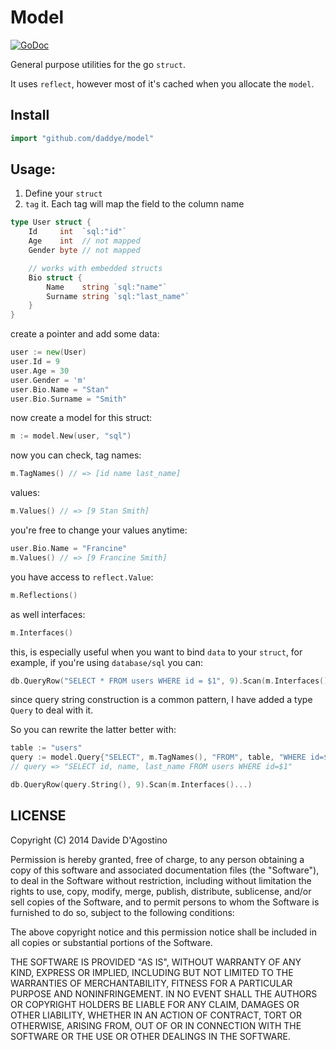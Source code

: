 # Model

[![GoDoc](https://godoc.org/github.com/DAddYE/model?status.svg)](https://godoc.org/github.com/DAddYE/model)

General purpose utilities for the go `struct`.

It uses `reflect`, however most of it's cached when you allocate the `model`.

## Install

```go
import "github.com/daddye/model"
```

## Usage:

1. Define your `struct`
2. `tag` it. Each tag will map the field to the column name

```go
type User struct {
	Id     int  `sql:"id"`
	Age    int  // not mapped
	Gender byte // not mapped

	// works with embedded structs
	Bio struct {
		Name    string `sql:"name"`
		Surname string `sql:"last_name"`
	}
}
```

create a pointer and add some data:

```go
user := new(User)
user.Id = 9
user.Age = 30
user.Gender = 'm'
user.Bio.Name = "Stan"
user.Bio.Surname = "Smith"
```

now create a model for this struct:

```go
m := model.New(user, "sql")
```

now you can check, tag names:

```go
m.TagNames() // => [id name last_name]
```

values:

```go
m.Values() // => [9 Stan Smith]
```

you're free to change your values anytime:

```go
user.Bio.Name = "Francine"
m.Values() // => [9 Francine Smith]
```

you have access to `reflect.Value`:

```go
m.Reflections()
```

as well interfaces:

```go
m.Interfaces()
```

this, is especially useful when you want to bind `data` to your `struct`, for example, if you're
using `database/sql` you can:

```go
db.QueryRow("SELECT * FROM users WHERE id = $1", 9).Scan(m.Interfaces()...)
```

since query string construction is a common pattern, I have added a type `Query` to deal with it.

So you can rewrite the latter better with:

```go
table := "users"
query := model.Query{"SELECT", m.TagNames(), "FROM", table, "WHERE id=$1"}
// query => "SELECT id, name, last_name FROM users WHERE id=$1"

db.QueryRow(query.String(), 9).Scan(m.Interfaces()...)
```

## LICENSE

Copyright (C) 2014 Davide D'Agostino

Permission is hereby granted, free of charge, to any person obtaining a copy of this software and
associated documentation files (the "Software"), to deal in the Software without restriction,
including without limitation the rights to use, copy, modify, merge, publish, distribute,
sublicense, and/or sell copies of the Software, and to permit persons to whom the Software is
furnished to do so, subject to the following conditions:

The above copyright notice and this permission notice shall be included in all copies or substantial
portions of the Software.

THE SOFTWARE IS PROVIDED "AS IS", WITHOUT WARRANTY OF ANY KIND, EXPRESS OR IMPLIED, INCLUDING BUT
NOT LIMITED TO THE WARRANTIES OF MERCHANTABILITY, FITNESS FOR A PARTICULAR PURPOSE AND
NONINFRINGEMENT. IN NO EVENT SHALL THE AUTHORS OR COPYRIGHT HOLDERS BE LIABLE FOR ANY CLAIM, DAMAGES
OR OTHER LIABILITY, WHETHER IN AN ACTION OF CONTRACT, TORT OR OTHERWISE, ARISING FROM, OUT OF OR IN
CONNECTION WITH THE SOFTWARE OR THE USE OR OTHER DEALINGS IN THE SOFTWARE.

